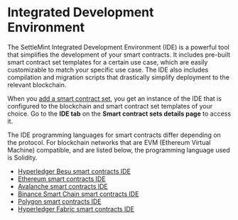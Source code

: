 # Integrated Development Environment

The SettleMint Integrated Development Environment (IDE) is a powerful tool that simplifies the development of your smart contracts. It includes pre-built smart contract set templates for a certain use case, which are easily customizable to match your specific use case. The IDE also includes compilation and migration scripts that drastically simplify deployment to the relevant blockchain.

When you [add a smart contract set](./6_add_smart_contract_sets/0_smart_contracts.md), you get an instance of the IDE that is configured to the blockchain and smart contract set templates of your choice. Go to the **IDE tab** on the **Smart contract sets details page** to access it.

The IDE programming languages for smart contracts differ depending on the protocol. For blockchain networks that are EVM (Ethereum Virtual Machine) compatible, and are listed below, the programming language used is Solidity.

- [Hyperledger Besu smart contracts IDE](../blockchain-guides/1_Hyperledger-Besu/6_enterprise-ethereum-integration-tools.md)
- [Ethereum smart contracts IDE](../blockchain-guides/0_Ethereum/5_ethereum-integration-tools.md)
- [Avalanche smart contracts IDE](../blockchain-guides/2_Avalanche/5_avalanche-integration-tools.md)
- [Binance Smart Chain smart contracts IDE](../blockchain-guides/3_Binance-Smart-Chain/5_binance-smart-chain-integration-tools.md)
- [Polygon smart contracts IDE](../blockchain-guides/4_Polygon/5_polygon-integration-tools.md)
- [Hyperledger Fabric smart contracts IDE](../blockchain-guides/5_Hyperledger-Fabric/6_hyperledger-fabric-integration-tools.md)
